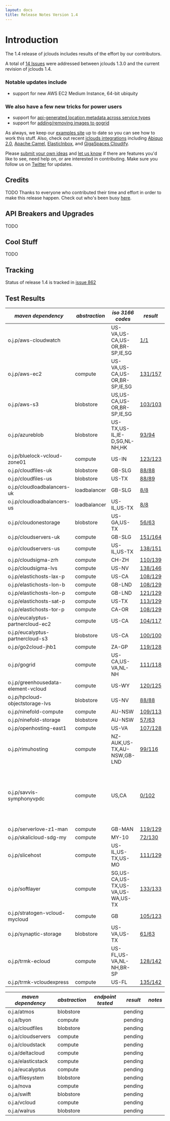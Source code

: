 ```yaml
---
layout: docs
title: Release Notes Version 1.4
---
```


# Introduction 
The 1.4 release of jclouds includes results of the effort by our contributors.

A total of [14 Issues](http://code.google.com/p/jclouds/issues/list?can=1&q=label%3AMilestone%3A1.4.0%2C1.4.0+status%3AFixed&colspec=ID+Type+Status+Priority+Milestone+Owner+Summary&cells=tiles)
were addressed between jclouds 1.3.0 and the current revision of jclouds 1.4.

### Notable updates include
*  support for new AWS EC2 Medium Instance, 64-bit ubiquity

### We also have a few new tricks for power users
*  support for [api-generated location metadata across service types](http://code.google.com/p/jclouds/issues/detail?id=826&can=1&q=label%3AMilestone%3A1.4.0%2C1.4.0%20status%3AFixed)
*  support for [adding/removing images to gogrid](http://code.google.com/p/jclouds/issues/detail?id=851&can=1&q=label%3AMilestone%3A1.4.0%2C1.4.0%20status%3AFixed)

As always, we keep our [examples site](https://github.com/jclouds/jclouds-examples) up to date so you can see how to work this stuff. Also, check out recent [jclouds integrations](/documentation/reference/apps-that-use-jclouds) including [Abiquo 2.0](http://www.abiquo.com/products/abiquo-2.0.php), [Apache Camel](http://camel.apache.org/jclouds.html), [ElasticInbox](http://www.elasticinbox.com/), and [GigaSpaces Cloudify](http://www.gigaspaces.com/cloudify).

Please [submit your own ideas](http://code.google.com/p/jclouds/issues) and [let us know](http://groups.google.com/group/jclouds) if there are features
 you'd like to see, need help on, or are interested in contributing.   Make sure you follow us on [Twitter](http://twitter.com/#!/jclouds) for updates.

## Credits
TODO
Thanks to everyone who contributed their time and effort in order to make this release happen. Check out who's been busy [here](http://www.ohloh.net/p/jclouds/contributors?query=&sort=latest_commit).

## API Breakers and Upgrades
TODO

## Cool Stuff
TODO

## Tracking

Status of release 1.4 is tracked in [issue 862](http://code.google.com/p/jclouds/issues/detail?id=862)

## Test Results 

|  *maven dependency* |  *abstraction* |  *iso 3166 codes* |  *result* |  *notes* | 
|---------------------|----------------|-------------------|-----------|----------|
| o.j.p/aws-cloudwatch| | US-VA,US-CA,US-OR,BR-SP,IE,SG| [1/1](/documentation/releasenotes/1.4.0/aws-cloudwatch.txt)| |
| o.j.p/aws-ec2| compute| US-VA,US-CA,US-OR,BR-SP,IE,SG| [131/157](/documentation/releasenotes/1.4.0/aws-ec2.txt)| [failures](/documentation/releasenotes/1.4.0/aws-ec2-failures.txt)|
| o.j.p/aws-s3| blobstore| US,US-CA,US-OR,BR-SP,IE,SG| [103/103](/documentation/releasenotes/1.4.0/aws-s3.txt)| |
| o.j.p/azureblob| blobstore| US-TX,US-IL,IE-D,SG,NL-NH,HK| [93/94](/documentation/releasenotes/1.4.0/azureblob.txt)| [failures](/documentation/releasenotes/1.4.0/azureblob-failures.txt)|
| o.j.p/bluelock-vcloud-zone01| compute| US-IN| [123/123](/documentation/releasenotes/1.4.0/bluelock-vcloud-zone01.txt)| |
| o.j.p/cloudfiles-uk| blobstore| GB-SLG| [88/88](/documentation/releasenotes/1.4.0/cloudfiles-uk.txt)| |
| o.j.p/cloudfiles-us| blobstore| US-TX| [88/89](/documentation/releasenotes/1.4.0/cloudfiles-us.txt)| [failures](/documentation/releasenotes/1.4.0/cloudfiles-us-failures.txt)|
| o.j.p/cloudloadbalancers-uk| loadbalancer| GB-SLG| [8/8](/documentation/releasenotes/1.4.0/cloudloadbalancers-uk.txt)| |
| o.j.p/cloudloadbalancers-us| loadbalancer| US-IL,US-TX| [8/8](/documentation/releasenotes/1.4.0/cloudloadbalancers-us.txt)| |
| o.j.p/cloudonestorage| blobstore| US-GA,US-TX| [56/63](/documentation/releasenotes/1.4.0/cloudonestorage.txt)| [failures](/documentation/releasenotes/1.4.0/cloudonestorage-failures.txt)|
| o.j.p/cloudservers-uk| compute| GB-SLG| [151/164](/documentation/releasenotes/1.4.0/cloudservers-uk.txt)| [failures](/documentation/releasenotes/1.4.0/cloudservers-uk-failures.txt)|
| o.j.p/cloudservers-us| compute| US-IL,US-TX| [138/151](/documentation/releasenotes/1.4.0/cloudservers-us.txt)| [failures](/documentation/releasenotes/1.4.0/cloudservers-us-failures.txt)|
| o.j.p/cloudsigma-zrh| compute| CH-ZH| [110/139](/documentation/releasenotes/1.4.0/cloudsigma-zrh.txt)| [failures](/documentation/releasenotes/1.4.0/cloudsigma-zrh-failures.txt)|
| o.j.p/cloudsigma-lvs| compute| US-NV| [138/146](/documentation/releasenotes/1.4.0/cloudsigma-lvs.txt)| [failures](/documentation/releasenotes/1.4.0/cloudsigma-lvs-failures.txt)|
| o.j.p/elastichosts-lax-p| compute| US-CA| [108/129](/documentation/releasenotes/1.4.0/elastichosts-lax-p.txt)| [failures](/documentation/releasenotes/1.4.0/cloudsigma-lax-p-failures.txt)|
| o.j.p/elastichosts-lon-b| compute| GB-LND| [108/129](/documentation/releasenotes/1.4.0/elastichosts-lon-b.txt)| [failures](/documentation/releasenotes/1.4.0/cloudsigma-lon-b-failures.txt)|
| o.j.p/elastichosts-lon-p| compute| GB-LND| [121/129](/documentation/releasenotes/1.4.0/elastichosts-lon-p.txt)| [failures](/documentation/releasenotes/1.4.0/cloudsigma-lon-p-failures.txt)|
| o.j.p/elastichosts-sat-p| compute| US-TX| [113/129](/documentation/releasenotes/1.4.0/elastichosts-sat-p.txt)| [failures](/documentation/releasenotes/1.4.0/cloudsigma-sat-p-failures.txt)|
| o.j.p/elastichosts-tor-p| compute| CA-OR| [108/129](/documentation/releasenotes/1.4.0/elastichosts-tor-p.txt)| [failures](/documentation/releasenotes/1.4.0/cloudsigma-tor-p-failures.txt)|
| o.j.p/eucalyptus-partnercloud-ec2| compute| US-CA| [104/117](/documentation/releasenotes/1.4.0/eucalyptus-partnercloud-ec2.txt)| [failures](/documentation/releasenotes/1.4.0/eucalyptus-partnercloud-ec2-failures.txt)|
| o.j.p/eucalyptus-partnercloud-s3| blobstore| US-CA| [100/100](/documentation/releasenotes/1.4.0/eucalyptus-partnercloud-s3.txt)| |
| o.j.p/go2cloud-jhb1| compute| ZA-GP| [119/128](/documentation/releasenotes/1.4.0/go2cloud-jhb1.txt)| [failures](/documentation/releasenotes/1.4.0/go2cloud-jhb1-failures.txt)|
| o.j.p/gogrid| compute| US-CA,US-VA,NL-NH| [111/118](/documentation/releasenotes/1.4.0/gogrid.txt)| [failures](/documentation/releasenotes/1.4.0/gogrid.txt)|
| o.j.p/greenhousedata-element-vcloud| compute| US-WY| [120/125](/documentation/releasenotes/1.4.0/greenhousedata-element-vcloud.txt)| [failures](/documentation/releasenotes/1.4.0/greenhousedata-element-vcloud-failures.txt)|
| o.j.p/hpcloud-objectstorage-lvs| blobstore| US-NV| [88/88](/documentation/releasenotes/1.4.0/hpcloud-objectstorage-lvs.txt)| |
| o.j.p/ninefold-compute| compute| AU-NSW| [109/113](/documentation/releasenotes/1.4.0/ninefold-compute.txt)| [failures](/documentation/releasenotes/1.4.0/ninefold-compute-failures.txt)||
| o.j.p/ninefold-storage| blobstore| AU-NSW| [57/63](/documentation/releasenotes/1.4.0/ninefold-storage.txt)| [failures](/documentation/releasenotes/1.4.0/ninefold-storage-failures.txt)|
| o.j.p/openhosting-east1| compute| US-VA| [107/128](/documentation/releasenotes/1.4.0/openhosting-east1.txt)| [failures](/documentation/releasenotes/1.4.0/openhosting-east1-failures.txt)||
| o.j.p/rimuhosting| compute| NZ-AUK,US-TX,AU-NSW,GB-LND| [99/116](/documentation/releasenotes/1.4.0/rimuhosting.txt)| [failures](/documentation/releasenotes/1.4.0/rimuhosting-failures.txt)|
| o.j.p/savvis-symphonyvpdc| compute| US,CA| [0/102](/documentation/releasenotes/1.4.0/savvis-symphonyvpdc.txt)| unless tests stabilize, we should move this back to sandbox|
| o.j.p/serverlove-z1-man| compute| GB-MAN| [119/129](/documentation/releasenotes/1.4.0/serverlove-z1-man.txt)| [failures](/documentation/releasenotes/1.4.0/serverlove-z1-man-failures.txt)|
| o.j.p/skalicloud-sdg-my| compute| MY-10| [72/130](/documentation/releasenotes/1.4.0/skalicloud-sdg-my.txt)| [failures](/documentation/releasenotes/1.4.0/skalicloud-sdg-my-failures.txt)|
| o.j.p/slicehost| compute| US-IL,US-TX,US-MO| [111/129](/documentation/releasenotes/1.4.0/slicehost.txt)| [failures](/documentation/releasenotes/1.4.0/slicehost-failures.txt)|
| o.j.p/softlayer| compute| SG,US-CA,US-TX,US-VA,US-WA,US-TX| [133/133](/documentation/releasenotes/1.4.0/softlayer.txt)| |
| o.j.p/stratogen-vcloud-mycloud| compute| GB| [105/123](/documentation/releasenotes/1.4.0/stratogen-vcloud-mycloud.txt)| [failures](/documentation/releasenotes/1.4.0/stratogen-vcloud-mycloud-failures.txt)|
| o.j.p/synaptic-storage| blobstore| US-VA,US-TX| [61/63](/documentation/releasenotes/1.4.0/synaptic-storage.txt)| [failures](/documentation/releasenotes/1.4.0/synaptic-storage-failures.txt)|
| o.j.p/trmk-ecloud| compute| US-FL,US-VA,NL-NH,BR-SP| [128/142](/documentation/releasenotes/1.4.0/trmk-ecloud.txt)| [failures](/documentation/releasenotes/1.4.0/trmk-ecloud-failures.txt)|
| o.j.p/trmk-vcloudexpress| compute| US-FL| [135/142](/documentation/releasenotes/1.4.0/trmk-vcloudexpress.txt)| [failures](/documentation/releasenotes/1.4.0/trmk-vcloudexpress-failures.txt)|



|  *maven dependency* |  *abstraction* |  *endpoint tested* |  *result* |  *notes* | 
|---------------------|----------------|--------------------|-----------|----------|
| o.j.a/atmos| blobstore|  | pending| |
| o.j.a/byon| compute|  | pending| |
| o.j.a/cloudfiles| blobstore|  | pending| |
| o.j.a/cloudservers| compute|  | pending| |
| o.j.a/cloudstack| compute|  | pending| |
| o.j.a/deltacloud| compute|  | pending| |
| o.j.a/elasticstack| compute|  | pending| |
| o.j.a/eucalyptus| compute|  | pending| |
| o.j.a/filesystem| blobstore|  | pending| |
| o.j.a/nova| compute|  | pending| |
| o.j.a/swift| blobstore|  | pending| |
| o.j.a/vcloud| compute|  | pending| |
| o.j.a/walrus| blobstore|  | pending| |
